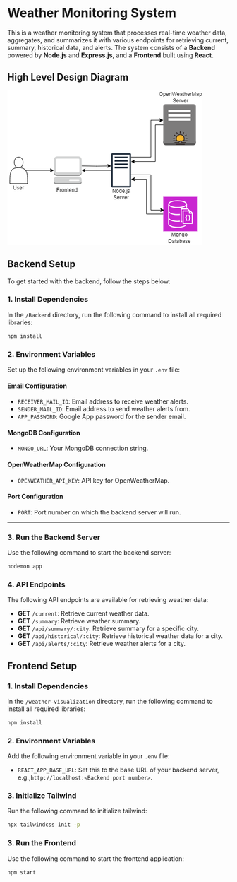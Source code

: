 # Weather Monitoring System

This is a weather monitoring system that processes real-time weather data, aggregates, and summarizes it with various endpoints for retrieving current, summary, historical data, and alerts. The system consists of a **Backend** powered by **Node.js** and **Express.js**, and a **Frontend** built using **React**.

## High Level Design Diagram

![High Level Diagram](https://github.com/sid-rh/WeatherMonitoring/blob/main/HLD.drawio.png)

## Backend Setup

To get started with the backend, follow the steps below:

### 1. Install Dependencies

In the `/Backend` directory, run the following command to install all required libraries:

```bash
npm install
```

### 2. Environment Variables

Set up the following environment variables in your `.env` file:

#### Email Configuration

- `RECEIVER_MAIL_ID`: Email address to receive weather alerts.
- `SENDER_MAIL_ID`: Email address to send weather alerts from.
- `APP_PASSWORD`: Google App password for the sender email.

#### MongoDB Configuration

- `MONGO_URL`: Your MongoDB connection string.

#### OpenWeatherMap Configuration

- `OPENWEATHER_API_KEY`: API key for OpenWeatherMap.

#### Port Configuration

- `PORT`: Port number on which the backend server will run.

---

### 3. Run the Backend Server

Use the following command to start the backend server:

```bash
nodemon app
```

### 4. API Endpoints

The following API endpoints are available for retrieving weather data:

- **GET** `/current`: Retrieve current weather data.
- **GET** `/summary`: Retrieve weather summary.
- **GET** `/api/summary/:city`: Retrieve summary for a specific city.
- **GET** `/api/historical/:city`: Retrieve historical weather data for a city.
- **GET** `/api/alerts/:city`: Retrieve weather alerts for a city.

## Frontend Setup

### 1. Install Dependencies

In the `/weather-visualization` directory, run the following command to install all required libraries:

```bash
npm install
```

### 2. Environment Variables

Add the following environment variable in your `.env` file:
- `REACT_APP_BASE_URL`: Set this to the base URL of your backend server, e.g.,`http://localhost:<Backend port number>`.

### 3. Initialize Tailwind

Run the following command to initialize tailwind:
```bash
npx tailwindcss init -p
```


### 3. Run the Frontend

Use the following command to start the frontend application:

```bash
npm start
```


